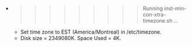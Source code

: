* >>>>>>>>> Running inst-min-con-xtra-timezone.sh ...
  * Set time zone to EST (America/Montreal) in /etc/timezone.
  * Disk size = 2349080K. Space Used = 4K.
